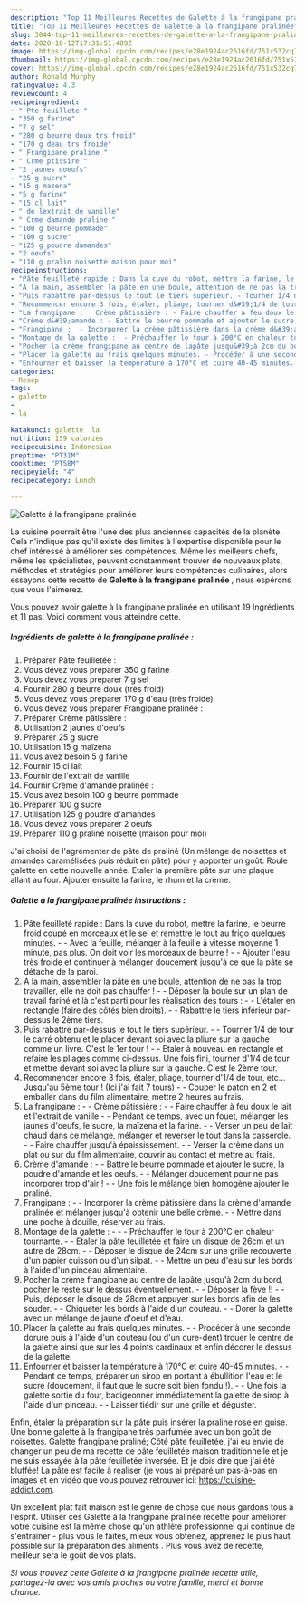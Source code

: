 ```yaml
---
description: "Top 11 Meilleures Recettes de Galette à la frangipane pralinée"
title: "Top 11 Meilleures Recettes de Galette à la frangipane pralinée"
slug: 3044-top-11-meilleures-recettes-de-galette-a-la-frangipane-pralinee
date: 2020-10-12T17:31:51.489Z
image: https://img-global.cpcdn.com/recipes/e28e1924ac2616fd/751x532cq70/galette-a-la-frangipane-pralinee-photo-principale-de-la-recette.jpg
thumbnail: https://img-global.cpcdn.com/recipes/e28e1924ac2616fd/751x532cq70/galette-a-la-frangipane-pralinee-photo-principale-de-la-recette.jpg
cover: https://img-global.cpcdn.com/recipes/e28e1924ac2616fd/751x532cq70/galette-a-la-frangipane-pralinee-photo-principale-de-la-recette.jpg
author: Ronald Murphy
ratingvalue: 4.3
reviewcount: 4
recipeingredient:
- " Pte feuillete "
- "350 g farine"
- "7 g sel"
- "280 g beurre doux trs froid"
- "170 g deau trs froide"
- " Frangipane praline "
- " Crme ptissire "
- "2 jaunes doeufs"
- "25 g sucre"
- "15 g mazena"
- "5 g farine"
- "15 cl lait"
- " de lextrait de vanille"
- " Crme damande praline "
- "100 g beurre pommade"
- "100 g sucre"
- "125 g poudre damandes"
- "2 oeufs"
- "110 g pralin noisette maison pour moi"
recipeinstructions:
- "Pâte feuilleté rapide : Dans la cuve du robot, mettre la farine, le beurre froid coupé en morceaux et le sel et remettre le tout au frigo quelques minutes. - Avec la feuille, mélanger à la feuille à vitesse moyenne 1 minute, pas plus. On doit voir les morceaux de beurre ! - Ajouter l&#39;eau très froide et continuer à mélanger doucement jusqu&#39;à ce que la pâte se détache de la paroi."
- "A la main, assembler la pâte en une boule, attention de ne pas la trop travailler, elle ne doit pas chauffer !  - Déposer la boule sur un plan de travail fariné et là c&#39;est parti pour les réalisation des tours : - L&#39;étaler en rectangle (faire des côtés bien droits). - Rabattre le tiers inférieur par-dessus le 2ème tiers."
- "Puis rabattre par-dessus le tout le tiers supérieur. - Tourner 1/4 de tour le carré obtenu et le placer devant soi avec la pliure sur la gauche comme un livre. C&#39;est le 1er tour ! - Etaler à nouveau en rectangle et refaire les pliages comme ci-dessus. Une fois fini, tourner d&#39;1/4 de tour et mettre devant soi avec la pliure sur la gauche. C&#39;est le 2ème tour."
- "Recommencer encore 3 fois, étaler, pliage, tourner d&#39;1/4 de tour, etc... Jusqu&#39;au 5ème tour ! (Ici j&#39;ai fait 7 tours) - Couper le paton en 2 et emballer dans du film alimentaire, mettre 2 heures au frais."
- "La frangipane :   Crème pâtissière : - Faire chauffer à feu doux le lait et l&#39;extrait de vanille - Pendant ce temps, avec un fouet, mélanger les jaunes d&#39;oeufs, le sucre, la maïzena et la farine. - Verser un peu de lait chaud dans ce mélange, mélanger et reverser le tout dans la casserole. - Faire chauffer jusqu&#39;à épaississement. - Verser la crème dans un plat ou sur du film alimentaire, couvrir au contact et mettre au frais."
- "Crème d&#39;amande : - Battre le beurre pommade et ajouter le sucre, la poudre d&#39;amande et les oeufs. - Mélanger doucement pour ne pas incorporer trop d&#39;air ! - Une fois le mélange bien homogène ajouter le praliné."
- "Frangipane :  - Incorporer la crème pâtissière dans la crème d&#39;amande pralinée et mélanger jusqu&#39;à obtenir une belle crème. - Mettre dans une poche à douille, réserver au frais."
- "Montage de la galette :  - Préchauffer le four à 200°C en chaleur tournante. - Etaler la pâte feuilletée et faire un disque de 26cm et un autre de 28cm. - Déposer le disque de 24cm sur une grille recouverte d&#39;un papier cuisson ou d&#39;un silpat. - Mettre un peu d&#39;eau sur les bords à l&#39;aide d&#39;un pinceau alimentaire."
- "Pocher la crème frangipane au centre de lapâte jusqu&#39;à 2cm du bord, pocher le reste sur le dessus éventuellement. - Déposer la fève !!  - Puis, déposer le disque de 28cm et appuyer sur les bords afin de les souder. - Chiqueter les bords à l&#39;aide d&#39;un couteau. - Dorer la galette avec un mélange de jaune d&#39;oeuf et d&#39;eau."
- "Placer la galette au frais quelques minutes. - Procéder à une seconde dorure puis à l&#39;aide d&#39;un couteau (ou d&#39;un cure-dent) trouer le centre de la galette ainsi que sur les 4 points cardinaux et enfin décorer le dessus de la galette."
- "Enfourner et baisser la température à 170°C et cuire 40-45 minutes. - Pendant ce temps, préparer un sirop en portant à ébullition l&#39;eau et le sucre (doucement, il faut que le sucre soit bien fondu !). - Une fois la galette sortie du four, badigeonner immédiatement la galette de sirop à l&#39;aide d&#39;un pinceau. - Laisser tiédir sur une grille et déguster."
categories:
- Resep
tags:
- galette
- 
- la

katakunci: galette  la 
nutrition: 159 calories
recipecuisine: Indonesian
preptime: "PT31M"
cooktime: "PT58M"
recipeyield: "4"
recipecategory: Lunch

---
```



![Galette à la frangipane pralinée](https://img-global.cpcdn.com/recipes/e28e1924ac2616fd/751x532cq70/galette-a-la-frangipane-pralinee-photo-principale-de-la-recette.jpg)

La cuisine pourrait être l'une des plus anciennes capacités de la planète. Cela n'indique pas qu'il existe des limites à l'expertise disponible pour le chef intéressé à améliorer ses compétences. Même les meilleurs chefs, même les spécialistes, peuvent constamment trouver de nouveaux plats, méthodes et stratégies pour améliorer leurs compétences culinaires, alors essayons cette recette de <strong> Galette à la frangipane pralinée </strong>, nous espérons que vous l'aimerez.

<!--inarticleads1-->

Vous pouvez avoir galette à la frangipane pralinée en utilisant 19 Ingrédients et 11 pas. Voici comment vous atteindre cette.

##### Ingrédients de galette à la frangipane pralinée :

1. Préparer  Pâte feuilletée :
1. Vous devez vous préparer 350 g farine
1. Vous devez vous préparer 7 g sel
1. Fournir 280 g beurre doux (très froid)
1. Vous devez vous préparer 170 g d&#39;eau (très froide)
1. Vous devez vous préparer  Frangipane pralinée :
1. Préparer  Crème pâtissière :
1. Utilisation 2 jaunes d&#39;oeufs
1. Préparer 25 g sucre
1. Utilisation 15 g maïzena
1. Vous avez besoin 5 g farine
1. Fournir 15 cl lait
1. Fournir  de l&#39;extrait de vanille
1. Fournir  Crème d&#39;amande pralinée :
1. Vous avez besoin 100 g beurre pommade
1. Préparer 100 g sucre
1. Utilisation 125 g poudre d&#39;amandes
1. Vous devez vous préparer 2 oeufs
1. Préparer 110 g praliné noisette (maison pour moi)


J&#39;ai choisi de l&#39;agrémenter de pâte de praliné (Un mélange de noisettes et amandes caramélisées puis réduit en pâte) pour y apporter un goût. Roule galette en cette nouvelle année. Etaler la première pâte sur une plaque allant au four. Ajouter ensuite la farine, le rhum et la crème. 

<!--inarticleads2-->

##### Galette à la frangipane pralinée instructions :

1. Pâte feuilleté rapide : Dans la cuve du robot, mettre la farine, le beurre froid coupé en morceaux et le sel et remettre le tout au frigo quelques minutes. - - Avec la feuille, mélanger à la feuille à vitesse moyenne 1 minute, pas plus. On doit voir les morceaux de beurre ! - - Ajouter l&#39;eau très froide et continuer à mélanger doucement jusqu&#39;à ce que la pâte se détache de la paroi.
1. A la main, assembler la pâte en une boule, attention de ne pas la trop travailler, elle ne doit pas chauffer !  - - Déposer la boule sur un plan de travail fariné et là c&#39;est parti pour les réalisation des tours : - - L&#39;étaler en rectangle (faire des côtés bien droits). - - Rabattre le tiers inférieur par-dessus le 2ème tiers.
1. Puis rabattre par-dessus le tout le tiers supérieur. - - Tourner 1/4 de tour le carré obtenu et le placer devant soi avec la pliure sur la gauche comme un livre. C&#39;est le 1er tour ! - - Etaler à nouveau en rectangle et refaire les pliages comme ci-dessus. Une fois fini, tourner d&#39;1/4 de tour et mettre devant soi avec la pliure sur la gauche. C&#39;est le 2ème tour.
1. Recommencer encore 3 fois, étaler, pliage, tourner d&#39;1/4 de tour, etc... Jusqu&#39;au 5ème tour ! (Ici j&#39;ai fait 7 tours) - - Couper le paton en 2 et emballer dans du film alimentaire, mettre 2 heures au frais.
1. La frangipane :  -  - Crème pâtissière : - - Faire chauffer à feu doux le lait et l&#39;extrait de vanille - - Pendant ce temps, avec un fouet, mélanger les jaunes d&#39;oeufs, le sucre, la maïzena et la farine. - - Verser un peu de lait chaud dans ce mélange, mélanger et reverser le tout dans la casserole. - - Faire chauffer jusqu&#39;à épaississement. - - Verser la crème dans un plat ou sur du film alimentaire, couvrir au contact et mettre au frais.
1. Crème d&#39;amande : - - Battre le beurre pommade et ajouter le sucre, la poudre d&#39;amande et les oeufs. - - Mélanger doucement pour ne pas incorporer trop d&#39;air ! - - Une fois le mélange bien homogène ajouter le praliné.
1. Frangipane :  - - Incorporer la crème pâtissière dans la crème d&#39;amande pralinée et mélanger jusqu&#39;à obtenir une belle crème. - - Mettre dans une poche à douille, réserver au frais.
1. Montage de la galette : -  - - Préchauffer le four à 200°C en chaleur tournante. - - Etaler la pâte feuilletée et faire un disque de 26cm et un autre de 28cm. - - Déposer le disque de 24cm sur une grille recouverte d&#39;un papier cuisson ou d&#39;un silpat. - - Mettre un peu d&#39;eau sur les bords à l&#39;aide d&#39;un pinceau alimentaire.
1. Pocher la crème frangipane au centre de lapâte jusqu&#39;à 2cm du bord, pocher le reste sur le dessus éventuellement. - - Déposer la fève !!  - - Puis, déposer le disque de 28cm et appuyer sur les bords afin de les souder. - - Chiqueter les bords à l&#39;aide d&#39;un couteau. - - Dorer la galette avec un mélange de jaune d&#39;oeuf et d&#39;eau.
1. Placer la galette au frais quelques minutes. - - Procéder à une seconde dorure puis à l&#39;aide d&#39;un couteau (ou d&#39;un cure-dent) trouer le centre de la galette ainsi que sur les 4 points cardinaux et enfin décorer le dessus de la galette.
1. Enfourner et baisser la température à 170°C et cuire 40-45 minutes. - - Pendant ce temps, préparer un sirop en portant à ébullition l&#39;eau et le sucre (doucement, il faut que le sucre soit bien fondu !). - - Une fois la galette sortie du four, badigeonner immédiatement la galette de sirop à l&#39;aide d&#39;un pinceau. - - Laisser tiédir sur une grille et déguster.


Enfin, étaler la préparation sur la pâte puis insérer la praline rose en guise. Une bonne galette à la frangipane très parfumée avec un bon goût de noisettes. Galette frangipane praliné; Côté pâte feuilletée, j&#39;ai eu envie de changer un peu de ma recette de pâte feuilletée maison traditionnelle et je me suis essayée à la pâte feuilletée inversée. Et je dois dire que j&#39;ai été bluffée! La pâte est facile à réaliser (je vous ai préparé un pas-à-pas en images et en vidéo que vous pouvez retrouver ici: https://cuisine-addict.com. 

<!--inarticleads1-->

<p>
Un excellent plat fait maison est le genre de chose que nous gardons tous à l'esprit. Utiliser ces Galette à la frangipane pralinée recette pour améliorer votre cuisine est la même chose qu'un athlète professionnel qui continue de s'entraîner - plus vous le faites, mieux vous obtenez, apprenez le plus haut possible sur la préparation des aliments . Plus vous avez de recette, meilleur sera le goût de vos plats.
</p>

<p>
<i>Si vous trouvez cette Galette à la frangipane pralinée recette utile, partagez-la avec vos amis proches ou votre famille, merci et bonne chance.</i>
</p>
